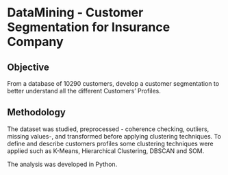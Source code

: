 # DataMining - Customer Segmentation for Insurance Company    

## Objective
From a database of 10290 customers, develop a customer segmentation to better understand all the different Customers’ Profiles.

## Methodology
The dataset was studied, preprocessed - coherence checking, outliers, missing values-, and transformed before applying clustering techniques.
To define and describe customers profiles some clustering techniques were applied such as K-Means, Hierarchical Clustering, DBSCAN and SOM.

The analysis was developed in Python.
